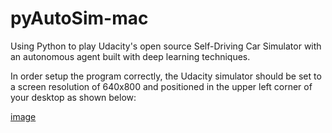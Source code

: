 # pyAutoSim-mac

Using Python to play Udacity's open source Self-Driving Car Simulator with an autonomous agent built with deep learning techniques.

In order setup the program correctly, the Udacity simulator should be set to a screen resolution of 640x800 and positioned in the upper left corner of your desktop as shown below:

[image](https://github.com/markoelez/pyAutoSim-mac/blob/master/example_config.png)
